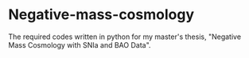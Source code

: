 # Negative-mass-cosmology
The required codes written in python for my master's thesis, "Negative Mass Cosmology with SNIa and BAO Data".
